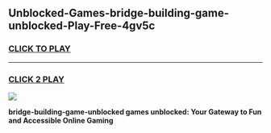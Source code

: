
## Unblocked-Games-bridge-building-game-unblocked-Play-Free-4gv5c
<h3>
<a href="https://premium76.site?title=bridge-building-game-unblocked&ref=19M">CLICK TO PLAY</a></h3>
<hr>

<h3>
<a href="https://premium76.site?title=bridge-building-game-unblocked&ref=19M">CLICK 2 PLAY</a>
  
</h3>

<a href="https://premium76.site?title=bridge-building-game-unblocked&ref=19M"><img src="https://clearcache.store/games.png"></a>


**bridge-building-game-unblocked games unblocked: Your Gateway to Fun and Accessible Online Gaming**
